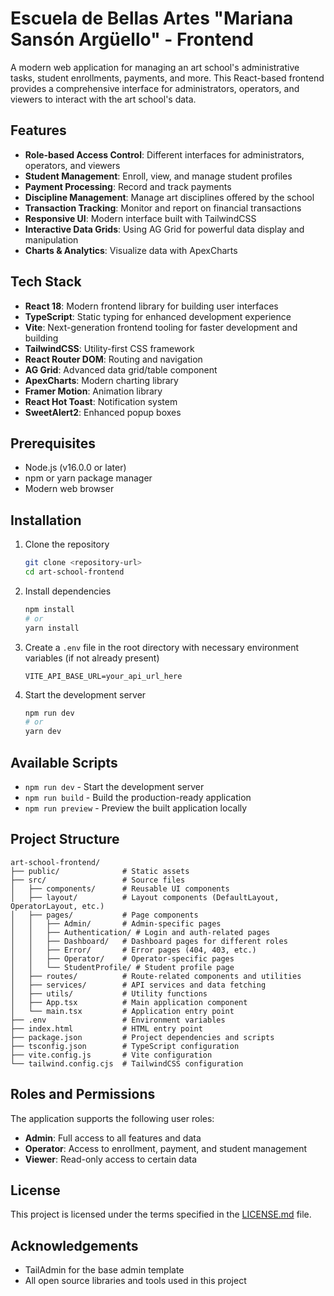 # Escuela de Bellas Artes "Mariana Sansón Argüello" - Frontend

A modern web application for managing an art school's administrative tasks, student enrollments, payments, and more. This React-based frontend provides a comprehensive interface for administrators, operators, and viewers to interact with the art school's data.

## Features

- **Role-based Access Control**: Different interfaces for administrators, operators, and viewers
- **Student Management**: Enroll, view, and manage student profiles
- **Payment Processing**: Record and track payments
- **Discipline Management**: Manage art disciplines offered by the school
- **Transaction Tracking**: Monitor and report on financial transactions
- **Responsive UI**: Modern interface built with TailwindCSS
- **Interactive Data Grids**: Using AG Grid for powerful data display and manipulation
- **Charts & Analytics**: Visualize data with ApexCharts

## Tech Stack

- **React 18**: Modern frontend library for building user interfaces
- **TypeScript**: Static typing for enhanced development experience
- **Vite**: Next-generation frontend tooling for faster development and building
- **TailwindCSS**: Utility-first CSS framework
- **React Router DOM**: Routing and navigation
- **AG Grid**: Advanced data grid/table component
- **ApexCharts**: Modern charting library
- **Framer Motion**: Animation library
- **React Hot Toast**: Notification system
- **SweetAlert2**: Enhanced popup boxes

## Prerequisites

- Node.js (v16.0.0 or later)
- npm or yarn package manager
- Modern web browser

## Installation

1. Clone the repository
   ```bash
   git clone <repository-url>
   cd art-school-frontend
   ```

2. Install dependencies
   ```bash
   npm install
   # or
   yarn install
   ```

3. Create a `.env` file in the root directory with necessary environment variables (if not already present)
   ```
   VITE_API_BASE_URL=your_api_url_here
   ```

4. Start the development server
   ```bash
   npm run dev
   # or
   yarn dev
   ```

## Available Scripts

- `npm run dev` - Start the development server
- `npm run build` - Build the production-ready application
- `npm run preview` - Preview the built application locally

## Project Structure

```
art-school-frontend/
├── public/              # Static assets
├── src/                 # Source files
│   ├── components/      # Reusable UI components
│   ├── layout/          # Layout components (DefaultLayout, OperatorLayout, etc.)
│   ├── pages/           # Page components
│   │   ├── Admin/       # Admin-specific pages
│   │   ├── Authentication/ # Login and auth-related pages
│   │   ├── Dashboard/   # Dashboard pages for different roles
│   │   ├── Error/       # Error pages (404, 403, etc.)
│   │   ├── Operator/    # Operator-specific pages
│   │   └── StudentProfile/ # Student profile page
│   ├── routes/          # Route-related components and utilities
│   ├── services/        # API services and data fetching
│   ├── utils/           # Utility functions
│   ├── App.tsx          # Main application component
│   └── main.tsx         # Application entry point
├── .env                 # Environment variables
├── index.html           # HTML entry point
├── package.json         # Project dependencies and scripts
├── tsconfig.json        # TypeScript configuration
├── vite.config.js       # Vite configuration
└── tailwind.config.cjs  # TailwindCSS configuration
```

## Roles and Permissions

The application supports the following user roles:

- **Admin**: Full access to all features and data
- **Operator**: Access to enrollment, payment, and student management
- **Viewer**: Read-only access to certain data

## License

This project is licensed under the terms specified in the [LICENSE.md](LICENSE.md) file.

## Acknowledgements

- TailAdmin for the base admin template
- All open source libraries and tools used in this project


